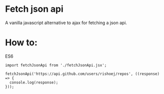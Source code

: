 # Fetch json api
A vanilla javascript alternative to ajax for fetching a json api.

# How to:
ES6
```
import fetchJsonApi from './fetchJsonApi.jsx';

fetchJsonApi('https://api.github.com/users/rishoej/repos', ((response) => {
  console.log(response);
}));
```
